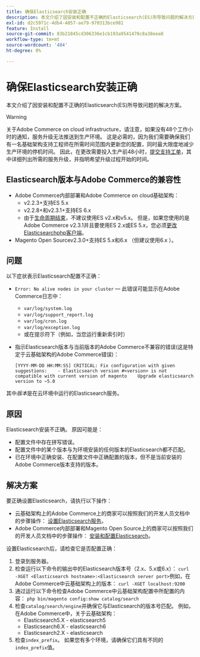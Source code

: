 ```yaml
---
title: 确保Elasticsearch安装正确
description: 本文介绍了因安装和配置不正确的Elasticsearch(ES)所导致问题的解决方案。
exl-id: d2c5971c-4db4-4857-ae79-970313bce981
feature: Install
source-git-commit: 83b21845cd306336e1cb193a9541478c8a38eea8
workflow-type: tm+mt
source-wordcount: '484'
ht-degree: 0%

---
```


# 确保Elasticsearch安装正确

本文介绍了因安装和配置不正确的Elasticsearch(ES)所导致问题的解决方案。

>[!WARNING]
>
>关于Adobe Commerce on cloud infrastructure，请注意，如果没有48个工作小时的通知，服务升级无法推送到生产环境。 这是必需的，因为我们需要确保我们有一名基础架构支持工程师在所需时间范围内更新您的配置，同时最大限度地减少生产环境的停机时间。 因此，在更改需要投入生产前48小时，[提交支持工单](/help/help-center-guide/help-center/magento-help-center-user-guide.md#submit-ticket)，其中详细列出所需的服务升级，并指明希望升级过程开始的时间。

## Elasticsearch版本与Adobe Commerce的兼容性

* Adobe Commerce内部部署和Adobe Commerce on cloud基础架构：
   * v2.2.3+支持ES 5.x
   * v2.2.8+和v2.3.1+支持ES 6.x
   * 由于[生命周期结束](https://www.elastic.co/support/eol)，不建议使用ES v2.x和v5.x。 但是，如果您使用的是Adobe Commerce v2.3.1并且要使用ES 2.x或ES 5.x，您必须[更改Elasticsearchphp客户端](https://devdocs.magento.com/guides/v2.3/config-guide/elasticsearch/es-downgrade.html)。
* Magento Open Sourcev2.3.0+支持ES 5.x和6.x （但建议使用6.x ）。

## 问题

以下症状表示Elasticsearch配置不正确：

* `Error: No alive nodes in your cluster` — 此错误可能显示在Adobe Commerce日志中：
   * `var/log/system.log`
   * `var/log/support_report.log`
   * `var/log/cron.log`
   * `var/log/exception.log`
   * 或在提示符下（例如，当您运行重新索引时）
* 指示Elasticsearch版本与当前版本的Adobe Commerce不兼容的错误(这是特定于云基础架构的Adobe Commerce错误)：

  ```
  [YYYY-MM-DD HH:MM:SS] CRITICAL: Fix configuration with given suggestions:    - Elasticsearch version #<version> is not compatible with current version of magento    Upgrade elasticsearch version to ~5.0
  ```

其中&#x200B;*版本*&#x200B;是在云环境中运行的Elasticsearch服务。

## 原因

Elasticsearch安装不正确。 原因可能是：

* 配置文件中存在拼写错误。
* 配置文件中的某个版本与为环境安装的任何版本的Elasticsearch都不匹配。
* 已在环境中正确安装、在配置文件中正确配置的版本，但不是当前安装的Adobe Commerce版本支持的版本。

## 解决方案

要正确设置Elasticsearch，请执行以下操作：

* 云基础架构上的Adobe Commerce上的商家可以按照我们的开发人员文档中的步骤操作： [设置Elasticsearch服务](https://devdocs.magento.com/guides/v2.3/cloud/project/project-conf-files_services-elastic.html)。
* Adobe Commerce内部部署和Magento Open Source上的商家可以按照我们的开发人员文档中的步骤操作： [安装和配置Elasticsearch](https://devdocs.magento.com/guides/v2.3/config-guide/elasticsearch/es-overview.html)。

设置Elasticsearch后，请检查它是否配置正确：

1. 登录到服务器。
1. 检查运行以下命令的输出中的Elasticsearch版本号（2.x、5.x或6.x）： `curl -XGET <Elasticsearch hostname>:<Elasticsearch server port>`例如，在Adobe Commerce中云基础架构上的版本： `curl -XGET localhost:9200`
1. 通过运行以下命令检查Adobe Commerce中云基础架构配置中所配置的内容： `php bin/magento config:show catalog/search`
1. 检查`catalog/search/engine`并确保它与Elasticsearch的版本号匹配。 例如，在Adobe Commerce中，关于云基础架构：
   * Elasticsearch5.X - elasticsearch5
   * Elasticsearch6.X - elasticsearch6
   * Elasticsearch2.X - elasticsearch
1. 检查`index_prefix`。 如果您有多个环境，请确保它们具有不同的`index_prefix`值。
